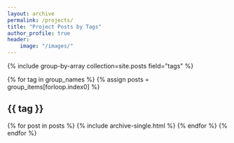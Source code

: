```yaml
---
layout: archive
permalink: /projects/
title: "Project Posts by Tags"
author_profile: true
header:
    image: "/images/"
---
```


[//]: # (the following line is broken {% include base_path %})

{% include group-by-array collection=site.posts field="tags" %}

{% for tag in group_names %}
  {% assign posts = group_items[forloop.index0] %}
  <h2 id="{{ tag | slugify }}" class="archive__subtitle">{{ tag }}</h2>
  {% for post in posts %}
    {% include archive-single.html %}
  {% endfor %}
{% endfor %}
